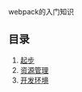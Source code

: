 webpack的入门知识


## 目录

1. [起步](https://github.com/carvetime/study-webpack/blob/master/examples/01/exmple01.md)
3. [资源管理](https://github.com/carvetime/study-webpack/blob/master/examples/02/02-%E8%B5%84%E6%BA%90%E7%AE%A1%E7%90%86.md)
3. [开发环境](https://github.com/carvetime/study-webpack/blob/master/examples/03/03-%E5%BC%80%E5%8F%91%E7%8E%AF%E5%A2%83.md)
